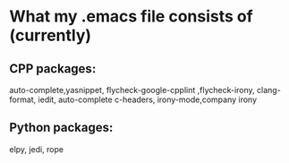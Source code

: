# What my .emacs file consists of (currently)

## CPP packages: 
auto-complete,yasnippet, flycheck-google-cpplint ,flycheck-irony, clang-format, iedit, auto-complete c-headers, irony-mode,company irony

## Python packages: 
elpy, jedi, rope
